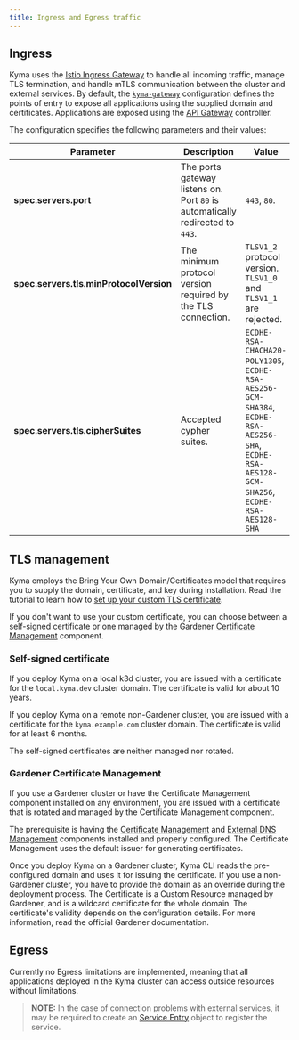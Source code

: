 ```yaml
---
title: Ingress and Egress traffic
---
```


## Ingress

Kyma uses the [Istio Ingress Gateway](https://istio.io/latest/docs/reference/config/networking/gateway/) to handle all incoming traffic, manage TLS termination, and handle mTLS communication between the cluster and external services. By default, the [`kyma-gateway`](https://github.com/kyma-project/kyma/blob/main/resources/certificates/templates/gateway.yaml) configuration defines the points of entry to expose all applications using the supplied domain and certificates.
Applications are exposed using the [API Gateway](../../01-overview/main-areas/api-exposure/apix-01-api-gateway.md) controller.

The configuration specifies the following parameters and their values:

| Parameter | Description | Value|
|-----| ---| -----|
| **spec.servers.port** | The ports gateway listens on.  Port `80` is automatically redirected to `443`.| `443`, `80`.|
| **spec.servers.tls.minProtocolVersion** | The minimum protocol version required by the TLS connection. | `TLSV1_2` protocol version. `TLSV1_0` and `TLSV1_1` are rejected. |
| **spec.servers.tls.cipherSuites** | Accepted cypher suites. | `ECDHE-RSA-CHACHA20-POLY1305`, `ECDHE-RSA-AES256-GCM-SHA384`, `ECDHE-RSA-AES256-SHA`, `ECDHE-RSA-AES128-GCM-SHA256`, `ECDHE-RSA-AES128-SHA`|

## TLS management

Kyma employs the Bring Your Own Domain/Certificates model that requires you to supply the domain, certificate, and key during installation. Read the tutorial to learn how to [set up your custom TLS certificate](../../03-tutorials/sec-01-tls-certificates-security.md).

If you don't want to use your custom certificate, you can choose between a self-signed certificate or one managed by the Gardener [Certificate Management](https://github.com/gardener/cert-management) component.

### Self-signed certificate

If you deploy Kyma on a local k3d cluster, you are issued with a certificate for the `local.kyma.dev` cluster domain. The certificate is valid for about 10 years.

If you deploy Kyma on a remote non-Gardener cluster, you are issued with a certificate for the `kyma.example.com` cluster domain. The certificate is valid for at least 6 months.

The self-signed certificates are neither managed nor rotated.

### Gardener Certificate Management

If you use a Gardener cluster or have the Certificate Management component installed on any environment, you are issued with a certificate that is rotated and managed by the Certificate Management component.

The prerequisite is having the [Certificate Management](https://github.com/gardener/cert-management) and [External DNS Management](https://github.com/gardener/external-dns-management) components installed and properly configured. The Certificate Management uses the default issuer for generating certificates.

Once you deploy Kyma on a Gardener cluster, Kyma CLI reads the pre-configured domain and uses it for issuing the certificate. If you use a non-Gardener cluster, you have to provide the domain as an override during the deployment process. The Certificate is a Custom Resource managed by Gardener, and is a wildcard certificate for the whole domain. The certificate's validity depends on the configuration details. For more information, read the official Gardener documentation.

## Egress

Currently no Egress limitations are implemented, meaning that all applications deployed in the Kyma cluster can access outside resources without limitations.

>**NOTE:** In the case of connection problems with external services, it may be required to create an [Service Entry](https://istio.io/latest/docs/reference/config/networking/service-entry/) object to register the service.
